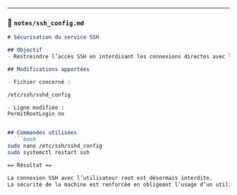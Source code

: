 
---

### 📄 `notes/ssh_config.md`

```markdown
# Sécurisation du service SSH

## Objectif
- Restreindre l’accès SSH en interdisant les connexions directes avec l’utilisateur root.

## Modifications apportées

- Fichier concerné :

/etc/ssh/sshd_config

- Ligne modifiée :
PermitRootLogin no


## Commandes utilisées
  ```bash
sudo nano /etc/ssh/sshd_config
sudo systemctl restart ssh

== Résultat ==

La connexion SSH avec l’utilisateur root est désormais interdite.
La sécurité de la machine est renforcée en obligeant l’usage d’un utilisateur non privilégié (cyberuser) pour toute connexion distante.
